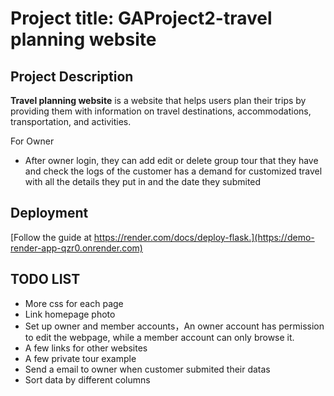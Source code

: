# **Project title: GAProject2-travel planning website**


## Project Description ##
**Travel planning website** is a website that helps users plan their trips by providing them with information on travel destinations, accommodations, transportation, and activities.

For Owner

- After owner login, they can add edit or delete group tour that they have and check the logs of the customer has a demand for customized travel with all the details they put in and the date they submited

## Deployment ##

[Follow the guide at https://render.com/docs/deploy-flask.](https://demo-render-app-qzr0.onrender.com)


## TODO LIST ##

- More css for each page
- Link homepage photo
- Set up owner and member accounts，An owner account has permission to edit the webpage, while a member account can only browse it.
- A few links for other websites
- A few private tour example 
- Send a email to owner when customer submited their datas
- Sort data by different columns